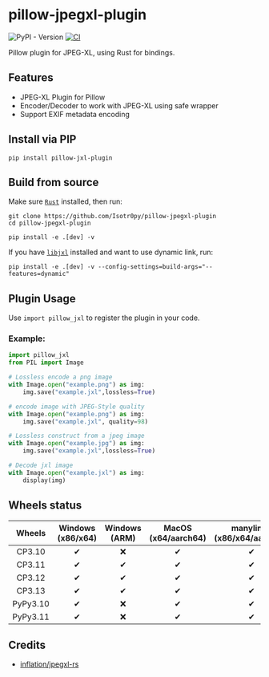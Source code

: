 # pillow-jpegxl-plugin
![PyPI - Version](https://img.shields.io/pypi/v/pillow-jxl-plugin)
[![CI](https://github.com/Isotr0py/pillow-jpegxl-plugin/actions/workflows/test.yml/badge.svg)](https://github.com/Isotr0py/pillow-jpegxl-plugin/actions/workflows/test.yml)

Pillow plugin for JPEG-XL, using Rust for bindings.

## Features
- JPEG-XL Plugin for Pillow
- Encoder/Decoder to work with JPEG-XL using safe wrapper
- Support EXIF metadata encoding

## Install via PIP
```
pip install pillow-jxl-plugin
```

## Build from source
Make sure [`Rust`](https://www.rust-lang.org/tools/install) installed, then run:
```
git clone https://github.com/Isotr0py/pillow-jpegxl-plugin
cd pillow-jpegxl-plugin

pip install -e .[dev] -v
```
If you have [`libjxl`](https://github.com/libjxl/libjxl) installed and want to use dynamic link, run:
```
pip install -e .[dev] -v --config-settings=build-args="--features=dynamic"
```

## Plugin Usage
Use `import pillow_jxl` to register the plugin in your code. 

### Example:
```python
import pillow_jxl
from PIL import Image

# Lossless encode a png image
with Image.open("example.png") as img:
    img.save("example.jxl",lossless=True)

# encode image with JPEG-Style quality
with Image.open("example.png") as img:
    img.save("example.jxl", quality=98)

# Lossless construct from a jpeg image
with Image.open("example.jpg") as img:
    img.save("example.jxl",lossless=True)

# Decode jxl image
with Image.open("example.jxl") as img:
    display(img)
```

## Wheels status
|    Wheels   | Windows (x86/x64) | Windows (ARM) | MacOS (x64/aarch64) | manylinux (x86/x64/aarch64) | musllinux |
|:-----------:|:-----------------:|:-------------:|:-------------------:|:---------------------------:|:---------:|
| CP3.10 |         ✔         |       ❌       |          ✔          |              ✔              |     ✔     |
| CP3.11 |         ✔         |       ✔       |          ✔          |              ✔              |     ✔     |
| CP3.12 |         ✔         |       ✔       |          ✔          |              ✔              |     ✔     |
| CP3.13 |         ✔         |       ✔       |          ✔          |              ✔              |     ✔     |
|   PyPy3.10  |         ✔         |       ❌       |          ✔          |              ✔              |     ✔     |
|   PyPy3.11  |         ✔         |       ❌       |          ✔          |              ✔              |     ✔     |

## Credits
- [inflation/jpegxl-rs](https://github.com/inflation/jpegxl-rs)
